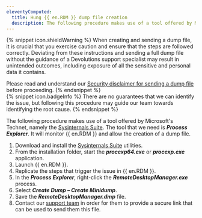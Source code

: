 ```yaml
---
eleventyComputed:
  title: Hung {{ en.RDM }} dump file creation
  description: The following procedure makes use of a tool offered by Microsoft's Technet, namely the Sysinternals Suite.
---
```

{% snippet icon.shieldWarning %}
When creating and sending a dump file, it is crucial that you exercise caution and ensure that the steps are followed correctly. Deviating from these instructions and sending a full dump file without the guidance of a Devolutions support specialist may result in unintended outcomes, including exposure of all the sensitive and personal data it contains.

Please read and understand our [Security disclaimer for sending a dump file](/kb/remote-desktop-manager/troubleshooting-articles/hung-rdm-dump-file-creation/security-disclaimer-sending-dump-file/) before proceeding.
{% endsnippet %}  
{% snippet icon.badgeInfo %}
There are no guarantees that we can identify the issue, but following this procedure may guide our team towards identifying the root cause.
{% endsnippet %}

The following procedure makes use of a tool offered by Microsoft's Technet, namely the [Sysinternals Suite](https://learn.microsoft.com/en-ca/sysinternals/downloads/). The tool that we need is ***Process Explorer***. It will monitor {{ en.RDM }} and allow the creation of a dump file.  

1. Download and install the [Sysinternals Suite](https://learn.microsoft.com/en-ca/sysinternals/downloads/) utilities.
1. From the installation folder, start the ***procexp64.exe*** or ***procexp.exe*** application.
1. Launch {{ en.RDM }}.
1. Replicate the steps that trigger the issue in {{ en.RDM }}.
1. In the ***Process Explorer***, right-click the ***RemoteDesktopManager.exe*** process.
1. Select ***Create Dump – Create Minidump***.
1. Save the ***RemoteDesktopManager.dmp*** file.
1. Contact our [support team](mailto:service@devolutions.net) in order for them to provide a secure link that can be used to send them this file.
